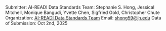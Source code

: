 Submitter: AI-READI Data Standards Team:  Stephanie S. Hong, Jessical Mitchell, Monique Bangudi, Yvette Chen, Sigfried Gold, Christopher Chute
Organization: [AI-READI Data Standards Team](https://aireadi.org/)
Email: shong59@jh.edu
Data of Submission: Oct 2nd, 2025
